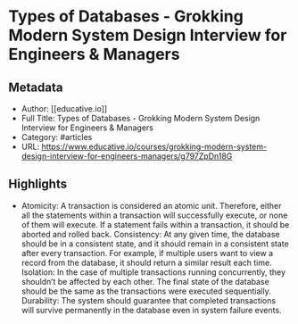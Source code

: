 # Types of Databases - Grokking Modern System Design Interview for Engineers & Managers

## Metadata
- Author: [[educative.io]]
- Full Title: Types of Databases - Grokking Modern System Design Interview for Engineers & Managers
- Category: #articles
- URL: https://www.educative.io/courses/grokking-modern-system-design-interview-for-engineers-managers/g797ZpDn18G

## Highlights
- Atomicity: A transaction is considered an atomic unit. Therefore, either all the statements within a transaction will successfully execute, or none of them will execute. If a statement fails within a transaction, it should be aborted and rolled back.
  Consistency: At any given time, the database should be in a consistent state, and it should remain in a consistent state after every transaction. For example, if multiple users want to view a record from the database, it should return a similar result each time.
  Isolation: In the case of multiple transactions running concurrently, they shouldn’t be affected by each other. The final state of the database should be the same as the transactions were executed sequentially.
  Durability: The system should guarantee that completed transactions will survive permanently in the database even in system failure events.
